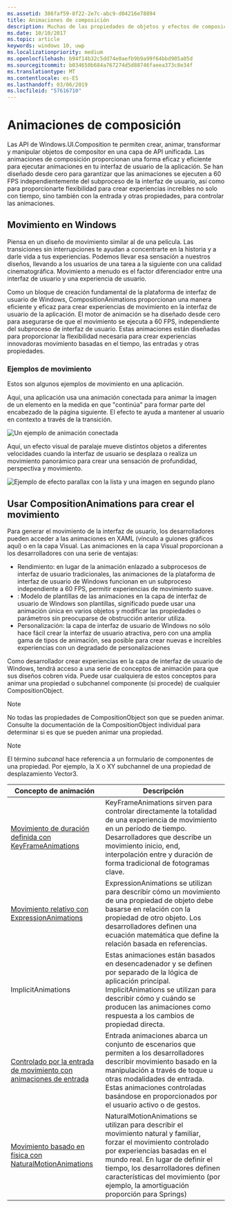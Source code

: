 ```yaml
---
ms.assetid: 386faf59-8f22-2e7c-abc9-d04216e78894
title: Animaciones de composición
description: Muchas de las propiedades de objetos y efectos de composición se pueden animar con animaciones de fotogramas y expresión clave, lo que permite a las propiedades de un elemento de la interfaz de usuario cambiar con el tiempo o según un cálculo concreto.
ms.date: 10/10/2017
ms.topic: article
keywords: windows 10, uwp
ms.localizationpriority: medium
ms.openlocfilehash: b94f14b32c5dd74e0aefb9b9a99f64bbd905a05d
ms.sourcegitcommit: b034650b684a767274d5d88746faeea373c8e34f
ms.translationtype: MT
ms.contentlocale: es-ES
ms.lasthandoff: 03/06/2019
ms.locfileid: "57616710"
---
```

# <a name="composition-animations"></a>Animaciones de composición

Las API de Windows.UI.Composition te permiten crear, animar, transformar y manipular objetos de compositor en una capa de API unificada. Las animaciones de composición proporcionan una forma eficaz y eficiente para ejecutar animaciones en tu interfaz de usuario de la aplicación. Se han diseñado desde cero para garantizar que las animaciones se ejecuten a 60 FPS independientemente del subproceso de la interfaz de usuario, así como para proporcionarte flexibilidad para crear experiencias increíbles no solo con tiempo, sino también con la entrada y otras propiedades, para controlar las animaciones.

## <a name="motion-in-windows"></a>Movimiento en Windows

Piensa en un diseño de movimiento similar al de una película. Las transiciones sin interrupciones te ayudan a concentrarte en la historia y a darle vida a tus experiencias. Podemos llevar esa sensación a nuestros diseños, llevando a los usuarios de una tarea a la siguiente con una calidad cinematográfica. Movimiento a menudo es el factor diferenciador entre una interfaz de usuario y una experiencia de usuario.

Como un bloque de creación fundamental de la plataforma de interfaz de usuario de Windows, CompositionAnimations proporcionan una manera eficiente y eficaz para crear experiencias de movimiento en la interfaz de usuario de la aplicación. El motor de animación se ha diseñado desde cero para asegurarse de que el movimiento se ejecuta a 60 FPS, independiente del subproceso de interfaz de usuario. Estas animaciones están diseñadas para proporcionar la flexibilidad necesaria para crear experiencias innovadoras movimiento basadas en el tiempo, las entradas y otras propiedades.

### <a name="examples-of-motion"></a>Ejemplos de movimiento

Estos son algunos ejemplos de movimiento en una aplicación.

Aquí, una aplicación usa una animación conectada para animar la imagen de un elemento en la medida en que "continúa" para formar parte del encabezado de la página siguiente. El efecto te ayuda a mantener al usuario en contexto a través de la transición.

![Un ejemplo de animación conectada](images/animation/connected-animation-example.gif)

Aquí, un efecto visual de paralaje mueve distintos objetos a diferentes velocidades cuando la interfaz de usuario se desplaza o realiza un movimiento panorámico para crear una sensación de profundidad, perspectiva y movimiento.

![Ejemplo de efecto parallax con la lista y una imagen en segundo plano](images/animation/parallax-example.gif)

## <a name="using-compositionanimations-to-create-motion"></a>Usar CompositionAnimations para crear el movimiento

Para generar el movimiento de la interfaz de usuario, los desarrolladores pueden acceder a las animaciones en XAML (vínculo a guiones gráficos aquí) o en la capa Visual. Las animaciones en la capa Visual proporcionan a los desarrolladores con una serie de ventajas:

- Rendimiento: en lugar de la animación enlazado a subprocesos de interfaz de usuario tradicionales, las animaciones de la plataforma de interfaz de usuario de Windows funcionan en un subproceso independiente a 60 FPS, permitir experiencias de movimiento suave.
- : Modelo de plantillas de las animaciones en la capa de interfaz de usuario de Windows son plantillas, significado puede usar una animación única en varios objetos y modificar las propiedades o parámetros sin preocuparse de obstrucción anterior utiliza.
- Personalización: la capa de interfaz de usuario de Windows no sólo hace fácil crear la interfaz de usuario atractiva, pero con una amplia gama de tipos de animación, sea posible para crear nuevas e increíbles experiencias con un degradado de personalizaciones

Como desarrollador crear experiencias en la capa de interfaz de usuario de Windows, tendrá acceso a una serie de conceptos de animación para que sus diseños cobren vida. Puede usar cualquiera de estos conceptos para animar una propiedad o subchannel componente (si procede) de cualquier CompositionObject.

> [!NOTE]
> No todas las propiedades de CompositionObject son que se pueden animar. Consulte la documentación de la CompositionObject individual para determinar si es que se pueden animar una propiedad.

> [!NOTE]
> El término _subcanal_ hace referencia a un formulario de componentes de una propiedad. Por ejemplo, la X o XY subchannel de una propiedad de desplazamiento Vector3.

| Concepto de animación | Descripción |
| ----------------- | ----------- |
| [Movimiento de duración definida con KeyFrameAnimations](time-animations.md)  | KeyFrameAnimations sirven para controlar directamente la totalidad de una experiencia de movimiento en un período de tiempo. Desarrolladores que describe un movimiento inicio, end, interpolación entre y duración de forma tradicional de fotogramas clave. |
| [Movimiento relativo con ExpressionAnimations](relation-animations.md)  | ExpressionAnimations se utilizan para describir cómo un movimiento de una propiedad de objeto debe basarse en relación con la propiedad de otro objeto. Los desarrolladores definen una ecuación matemática que define la relación basada en referencias. |
| ImplicitAnimations | Estas animaciones están basados en desencadenador y se definen por separado de la lógica de aplicación principal. ImplicitAnimations se utilizan para describir cómo y cuándo se producen las animaciones como respuesta a los cambios de propiedad directa. |
| [Controlado por la entrada de movimiento con animaciones de entrada](input-driven-animations.md)  | Entrada animaciones abarca un conjunto de escenarios que permiten a los desarrolladores describir movimiento basado en la manipulación a través de toque u otras modalidades de entrada. Estas animaciones controladas basándose en proporcionados por el usuario activo o de gestos. |
| [Movimiento basado en física con NaturalMotionAnimations](natural-animations.md)  | NaturalMotionAnimations se utilizan para describir el movimiento natural y familiar, forzar el movimiento controlado por experiencias basadas en el mundo real. En lugar de definir el tiempo, los desarrolladores definen características del movimiento (por ejemplo, la amortiguación proporción para Springs) |